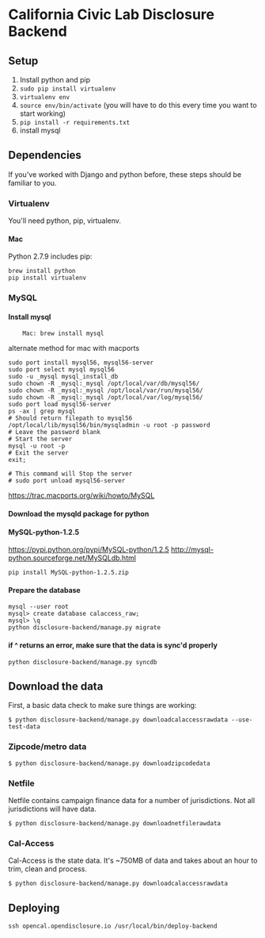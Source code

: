 California Civic Lab Disclosure Backend
==================================================

## Setup

1. Install python and pip
2. `sudo pip install virtualenv`
3. `virtualenv env`
4. `source env/bin/activate` (you will have to do this every time you want to
   start working)
5. `pip install -r requirements.txt`
6. install mysql

## Dependencies

If you've worked with Django and python before, these steps should be familiar to you.

### Virtualenv

You'll need python, pip, virtualenv.

#### Mac

Python 2.7.9 includes pip:

```
brew install python
pip install virtualenv
```




### MySQL

#### Install mysql

```
    Mac: brew install mysql
```

alternate method for mac with macports
```
sudo port install mysql56, mysql56-server
sudo port select mysql mysql56
sudo -u _mysql mysql_install_db 
sudo chown -R _mysql:_mysql /opt/local/var/db/mysql56/ 
sudo chown -R _mysql:_mysql /opt/local/var/run/mysql56/ 
sudo chown -R _mysql:_mysql /opt/local/var/log/mysql56/
sudo port load mysql56-server
ps -ax | grep mysql
# Should return filepath to mysql56
/opt/local/lib/mysql56/bin/mysqladmin -u root -p password 
# Leave the password blank
# Start the server
mysql -u root -p
# Exit the server
exit;

# This command will Stop the server
# sudo port unload mysql56-server
```
https://trac.macports.org/wiki/howto/MySQL

#### Download the mysqld package for python 
#### MySQL-python-1.2.5
https://pypi.python.org/pypi/MySQL-python/1.2.5
http://mysql-python.sourceforge.net/MySQLdb.html

```
pip install MySQL-python-1.2.5.zip
```

#### Prepare the database

```
mysql --user root
mysql> create database calaccess_raw;
mysql> \q
python disclosure-backend/manage.py migrate
```

#### if ^ returns an error, make sure that the data is sync'd properly
```
python disclosure-backend/manage.py syncdb
```


## Download the data

First, a basic data check to make sure things are working:

    $ python disclosure-backend/manage.py downloadcalaccessrawdata --use-test-data

### Zipcode/metro data

    $ python disclosure-backend/manage.py downloadzipcodedata

### Netfile

Netfile contains campaign finance data for a number of jurisdictions. Not all
jurisdictions will have data.

    $ python disclosure-backend/manage.py downloadnetfilerawdata

### Cal-Access

Cal-Access is the state data. It's ~750MB of data and takes about an hour to
trim, clean and process.

    $ python disclosure-backend/manage.py downloadcalaccessrawdata

## Deploying

```
ssh opencal.opendisclosure.io /usr/local/bin/deploy-backend
```
